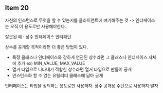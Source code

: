 ## Item 20

자신의 인스턴스로 무엇을 할 수 있는지를 클라이언트에 얘기해주는 것 -> 인터페이스는 오직 이 용도로만 사용해야한다.

잘못된 예 : 상수 인터페이스 안티패턴

상수를 공개할 목적이라면 더 좋은 방법이 있다.
- 특정 클래스나 인터페이스와 강하게 연관된 상수라면 그 클래스나 인터페이스 자체에 추가 ex) MIN_VALUE, MAX_VALUE
- 열거 타입으로 나타내기 적합한 상수라면 열거 타입으로 만들어 공개
- 인스턴스화 할 수 없는 유틸리티 클래스에 담아 공개 


인터페이스는 타입을 정의하는 용도로만 사용하자. 상수 공개용 수단으로 사용하지 말자
